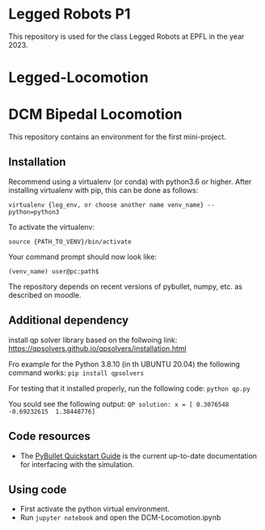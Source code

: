 # Legged Robots P1
This repository is used for the class Legged Robots at EPFL in the year 2023.
# Legged-Locomotion


# DCM Bipedal Locomotion
This repository contains an environment for the first mini-project.

## Installation

Recommend using a virtualenv (or conda) with python3.6 or higher. After installing virtualenv with pip, this can be done as follows:

`virtualenv {leg_env, or choose another name venv_name} --python=python3`

To activate the virtualenv: 

`source {PATH_TO_VENV}/bin/activate` 

Your command prompt should now look like: 

`(venv_name) user@pc:path$`

The repository depends on recent versions of pybullet, numpy, etc. as described on moodle. 


## Additional dependency
install qp solver library based on the follwoing link:
https://qpsolvers.github.io/qpsolvers/installation.html

Fro example for the Python 3.8.10 (in th UBUNTU 20.04) the following command works:
`pip install qpsolvers`

For testing that it installed properly, run the following code:
`python qp.py`

You sould see the following output:
`QP solution: x = [ 0.3076548  -0.69232615  1.38448776]`

## Code resources
- The [PyBullet Quickstart Guide](https://docs.google.com/document/d/10sXEhzFRSnvFcl3XxNGhnD4N2SedqwdAvK3dsihxVUA/edit#heading=h.2ye70wns7io3) is the current up-to-date documentation for interfacing with the simulation. 
 

## Using code
- First activate the python virtual environment.
- Run `jupyter notebook` and open the DCM-Locomotion.ipynb
